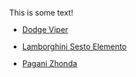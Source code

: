 <html>
<head>
<title> R8 Cars  </title>
</head>
<style>
body {
    background-image: url("https://s.graphiq.com/sites/default/files/2307/media/images/Lava_429410_i0.png");
}
</style>
</head>
<body>

<p>This is some text!</p>

<ul style="list-style-type:disc">
  <li><p><a href="http://www.w3schools.com/html/">Dodge Viper</a></p></li>
  <li><p><a href="http://www.w3schools.com/html/">Lamborghini Sesto Elemento</a></p></li>
  <li><p><a href="http://www.w3schools.com/html/">Pagani Zhonda</a></p></li>
</ul>
</body>
</html>
